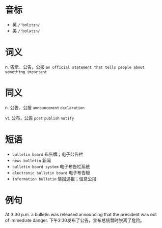 # 音标

- 英 `/'bʊlɪtɪn/`
- 美 `/'bʊlətɪn/`

# 词义

n. 告示，公告，公报
`an official statement that tells people about something important`

# 同义

n. 公告，公报
`announcement` `declaration`

vt. 公布，公告
`post` `publish` `notify`

# 短语

- `bulletin board` 布告牌；电子公告栏
- `news bulletin` 新闻
- `bulletin board system` 电子布告栏系统
- `electronic bulletin board` 电子布告板
- `information bulletin` 情报通报；信息公报

# 例句

At 3:30 p.m. a bulletin was released announcing that the president was out of immediate danger.
下午3:30发布了公告，宣布总统暂时脱离了危险。


